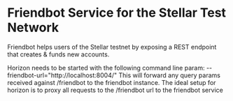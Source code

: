 # Friendbot Service for the Stellar Test Network

Friendbot helps users of the Stellar testnet by exposing a REST endpoint that creates & funds new accounts.

Horizon needs to be started with the following command line param: --friendbot-url="http://localhost:8004/"
This will forward any query params received against /friendbot to the friendbot instance.
The ideal setup for horizon is to proxy all requests to the /friendbot url to the friendbot service
